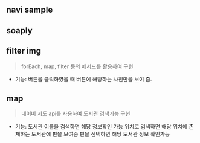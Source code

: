 ## navi sample

## soaply

## filter img

> forEach, map, filter 등의 메서드를 활용하여 구현

- 기능: 버튼을 클릭하였을 때 버튼에 해당하는 사진만을 보여 줌.

## map

> 네이버 지도 api를 사용하여 도서관 검색기능 구현

- 기능: 도서관 이름을 검색하면 해당 정보확인 가능
  위치로 검색하면 해당 위치에 존재하는 도서관에 핀을 보여줌
  핀을 선택하면 해당 도서관 정보 확인가능
